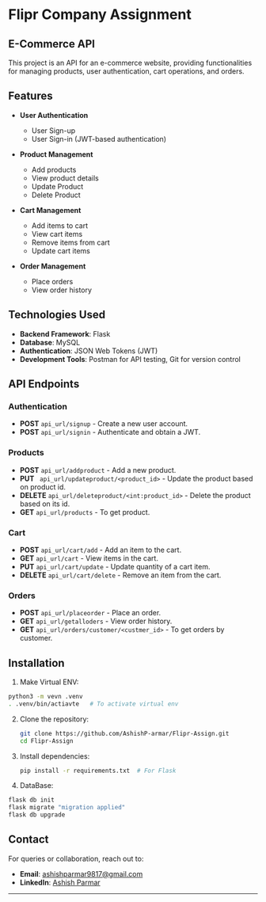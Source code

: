 # Flipr Company Assignment

## E-Commerce API

This project is an API for an e-commerce website, providing functionalities for managing products, user authentication, cart operations, and orders.

## Features

- **User Authentication**
  - User Sign-up
  - User Sign-in (JWT-based authentication)

- **Product Management**
  - Add products
  - View product details
  - Update Product
  - Delete Product

- **Cart Management**
  - Add items to cart
  - View cart items
  - Remove items from cart
  - Update cart items

- **Order Management**
  - Place orders
  - View order history

## Technologies Used

- **Backend Framework**: Flask
- **Database**: MySQL 
- **Authentication**: JSON Web Tokens (JWT)
- **Development Tools**: Postman for API testing, Git for version control

## API Endpoints

### Authentication
- **POST** `api_url/signup` - Create a new user account.
- **POST** `api_url/signin` - Authenticate and obtain a JWT.

### Products
- **POST** `api_url/addproduct` - Add a new product.
- **PUT** ` api_url/updateproduct/<product_id>` - Update the product based on product id.
- **DELETE** `api_url/deleteproduct/<int:product_id>` - Delete the product based on its id.
- **GET** `api_url/products` - To get product.

### Cart
- **POST** `api_url/cart/add` - Add an item to the cart.
- **GET** `api_url/cart` - View items in the cart.
- **PUT** `api_url/cart/update` - Update quantity of a cart item.
- **DELETE** `api_url/cart/delete` - Remove an item from the cart.

### Orders
- **POST** `api_url/placeorder` - Place an order.
- **GET** `api_url/getalloders` - View order history.
- **GET** `api_url/orders/customer/<custmer_id>` - To get orders by customer.

## Installation
1. Make Virtual ENV:
```bash
python3 -m vevn .venv
. .venv/bin/actiavte   # To activate virtual env
```
2. Clone the repository:
   ```bash
   git clone https://github.com/AshishP-armar/Flipr-Assign.git
   cd Flipr-Assign
   ```

3. Install dependencies:
   ```bash
   pip install -r requirements.txt  # For Flask
   ```
4. DataBase: 
```bash
flask db init
flask migrate "migration applied"
flask db upgrade
```

## Contact

For queries or collaboration, reach out to:
- **Email**: ashishparmar9817@gmail.com
- **LinkedIn**: [Ashish Parmar](https://www.linkedin.com/in/ashish-parmar-20b5a42bb)

---
